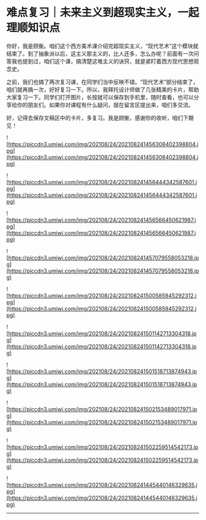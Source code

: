 # 难点复习｜未来主义到超现实主义，一起理顺知识点

你好，我是顾衡。咱们这个西方美术课介绍完超现实主义，“现代艺术”这个模块就结束了。到了抽象派以后，这主义那主义的，比人还多，怎么办呢？前面有一次问答我也提到过，咱们这个课，搞清楚这堆主义的诀窍，就是紧盯着西方现代思想观念史。

之前，我们也搞了两次复习课，在同学们当中反映不错。“现代艺术”部分结束了，咱们就再搞一次，好好复习一下。所以，我拜托设计师做了几张精美的卡片，帮助大家复习一下。同学们打开图片，长按就可以保存到手机里，随时查看，也可以分享给你的朋友们。如果你对课程有什么疑问，就在留言区提出来，咱们多交流。

好，记得去保存文稿区中的卡片，多复习。我是顾衡，感谢你的收听，咱们下期见！

![https://piccdn3.umiwi.com/img/202108/24/202108241456308402398804.jpg](https://piccdn3.umiwi.com/img/202108/24/202108241456308402398804.jpg)

![https://piccdn3.umiwi.com/img/202108/24/202108241456444342587601.jpg](https://piccdn3.umiwi.com/img/202108/24/202108241456444342587601.jpg)

![https://piccdn3.umiwi.com/img/202108/24/202108241456566450621987.jpg](https://piccdn3.umiwi.com/img/202108/24/202108241456566450621987.jpg)

![https://piccdn3.umiwi.com/img/202108/24/202108241457079558053218.jpg](https://piccdn3.umiwi.com/img/202108/24/202108241457079558053218.jpg)

![https://piccdn3.umiwi.com/img/202108/24/202108241500585945292312.jpg](https://piccdn3.umiwi.com/img/202108/24/202108241500585945292312.jpg)

![https://piccdn3.umiwi.com/img/202108/24/202108241501142713304318.jpg](https://piccdn3.umiwi.com/img/202108/24/202108241501142713304318.jpg)

![https://piccdn3.umiwi.com/img/202108/24/202108241501518713874943.jpg](https://piccdn3.umiwi.com/img/202108/24/202108241501518713874943.jpg)

![https://piccdn3.umiwi.com/img/202108/24/202108241502153489017971.jpg](https://piccdn3.umiwi.com/img/202108/24/202108241502153489017971.jpg)

![https://piccdn3.umiwi.com/img/202108/24/202108241502259514542173.jpg](https://piccdn3.umiwi.com/img/202108/24/202108241502259514542173.jpg)

![https://piccdn3.umiwi.com/img/202108/24/202108241445440146329635.jpg](https://piccdn3.umiwi.com/img/202108/24/202108241445440146329635.jpg)

---
